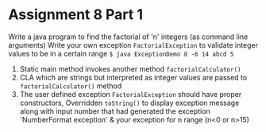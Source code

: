 # Assignment 8 Part 1
Write a java program to find the factorial of 'n' integers (as command line arguments)
Write your own exception `FactorialException` to validate integer values to be in a certain range
        `$ java ExceptionDemo 8 -6 14 abcd 5`
1. Static main method invokes another method `factorialCalculator()`
2. CLA which are strings but interpreted as integer values are passed to `factorialCalculator()` method
3. The user defined exception `FactorialException` should have proper constructors, Overridden `toString()` to display exception message along with input number that had generated the exception 'NumberFormat exception' & your exception for n range (n<0 or n>15)
